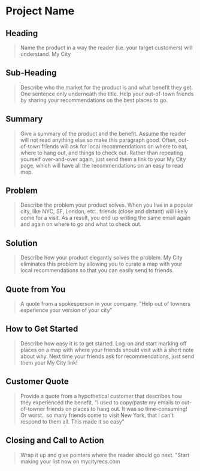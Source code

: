 # Project Name #

<!-- 

There is an approach called "working backwards" that is widely used at Amazon. They work backwards from the customer, rather than starting with an idea for a product and trying to bolt customers onto it. While working backwards can be applied to any specific product decision, using this approach is especially important when developing new products or features.

For new initiatives a product manager typically starts by writing an internal press release announcing the finished product. The target audience for the press release is the new/updated product's customers, which can be retail customers or internal users of a tool or technology. Internal press releases are centered around the customer problem, how current solutions (internal or external) fail, and how the new product will blow away existing solutions.

Keep it simple. 3-4 sentences for each heading. Cut out the fat. Don't make it into a spec.

Oh, and I also like to write press-releases in what I call "Oprah-speak" for mainstream consumer products. Imagine you're sitting on Oprah's couch and have just explained the product to her, and then you listen as she explains it to her audience. That's "Oprah-speak", not "Geek-speak".

 -->
 
## Heading ##
  > Name the product in a way the reader (i.e. your target customers) will understand.
  > My City

## Sub-Heading ##
  > Describe who the market for the product is and what benefit they get. One sentence only underneath the title.
  > Help your out-of-town friends by sharing your recommendations on the best places to go. 

## Summary ##
  > Give a summary of the product and the benefit. Assume the reader will not read anything else so make this paragraph good.
  > Often, out-of-town friends will ask for local recommendations on where to eat, where to hang out, and things to check out. Rather than repeating yourself over-and-over  again, just send them a link to your My City page, which will have all the recommendations on an easy to read map. 

## Problem ##
  > Describe the problem your product solves.
  > When you live in a popular city, like NYC, SF, London, etc.. friends (close and distant) will likely come for a visit. As a result, you end up writing the same email again and again on where to go and what to check out. 

## Solution ##
  > Describe how your product elegantly solves the problem.
  > My City eliminates this problem by allowing you to curate a map with your local recommendations so that you can easily send to friends. 

## Quote from You ##
  > A quote from a spokesperson in your company.
  > "Help out of towners experience your version of your city"

## How to Get Started ##
  > Describe how easy it is to get started.
  > Log-on and start marking off places on a map with where your friends should visit with a short note about why. Next time your friends ask for recommendations, just send them your My City link!

## Customer Quote ##
  > Provide a quote from a hypothetical customer that describes how they experienced the benefit.
  > "I used to copy/paste my emails to out-of-towner friends on places to hang out. It was so time-consuming! Or worst.. so many friends come to visit New York, that I can't respond to them all. This made it so easy"

## Closing and Call to Action ##
  > Wrap it up and give pointers where the reader should go next.
  > "Start making your list now on mycityrecs.com
